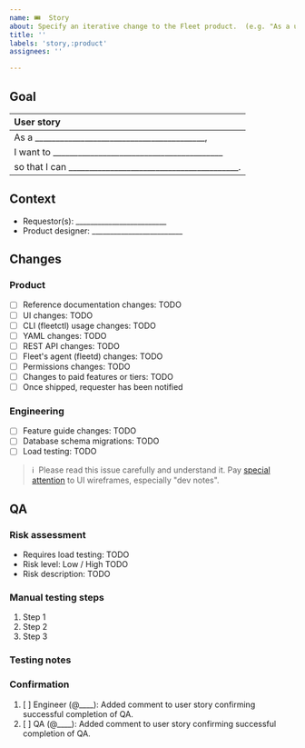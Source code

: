 ```yaml
---
name: 🎟  Story
about: Specify an iterative change to the Fleet product.  (e.g. "As a user, I want to sign in with SSO.")
title: ''
labels: 'story,:product'
assignees: ''

---
```


<!-- **This issue's remaining effort can be completed in ≤1 sprint.  It will be valuable even if nothing else ships.**
It is [planned and ready](https://fleetdm.com/handbook/company/development-groups#making-changes) to implement.  It is on the proper kanban board. -->


## Goal

| User story  |
|:---------------------------------------------------------------------------|
| As a _________________________________________,
| I want to _________________________________________
| so that I can _________________________________________.

## Context
- Requestor(s): _________________________ <!-- Who are the non-customer requestor(s) for this story, if any? Put their GitHub usernames here. They should be notified if the story gets de-prioritized. For customer requestors, use the `customer-xyz` label instead. -->
- Product designer: _________________________ <!-- Who is the product designer to contact if folks have questions about the UI, CLI, or API changes? -->
  
<!--
What else should contributors [keep in mind](https://fleetdm.com/handbook/company/development-groups#developing-from-wireframes) when working on this change?  (Optional.)
1. 
2. 
-->

## Changes

### Product
- [ ] Reference documentation changes: TODO <!-- Specify references documentation changes at fleetdm.com/docs -->
- [ ] UI changes: TODO <!-- Insert the link to the relevant Figma cover page. Remove this checkbox if there are no changes to the user interface. -->
- [ ] CLI (fleetctl) usage changes: TODO <!-- Insert the link to the relevant Figma cover page. Remove this checkbox if there are no changes to the CLI. -->
- [ ] YAML changes: TODO <!-- Specify changes as a PR to the YAML files doc page. Remove this checkbox if there are no changes necessary. -->
- [ ] REST API changes: TODO <!-- Specify changes as a PR to the REST API doc page. Remove this checkbox if there are no changes necessary. Move this item to the engineering list below if engineering will design the API changes. -->
- [ ] Fleet's agent (fleetd) changes: TODO <!-- Specify changes to fleetd. If the change requires a new Fleet (server) version, consider specifying to only enable this change in new Fleet versions. Remove this checkbox if there are no changes necessary. -->
- [ ] Permissions changes: TODO <!-- Specify changes as a PR to the Manage access doc page. If doc changes aren't necessary, explicitly mention no changes to the doc page. Remove this checkbox if there are no permissions changes. -->
- [ ] Changes to paid features or tiers: TODO  <!-- Specify changes as a draft PR to fleetdm.com/pricing (pricing-features-table.yml). Remove this checkbox and specify "Fleet Free" or "Fleet Premium" if there are no changes to the pricing page necessary. -->
- [ ] Once shipped, requester has been notified

### Engineering
- [ ] Feature guide changes: TODO <!-- Specify if a new feature guide is required at fleetdm.com/guides, or if a previous guide should be updated to reflect feature changes. -->
- [ ] Database schema migrations: TODO <!-- Specify what changes to the database schema are required. (This will be used to change migration scripts accordingly.) Remove this checkbox if there are no changes necessary. -->
- [ ] Load testing: TODO  <!-- List any required scalability testing to be conducted.  Remove this checkbox if there is no scalability testing required. -->

> ℹ️  Please read this issue carefully and understand it.  Pay [special attention](https://fleetdm.com/handbook/company/development-groups#developing-from-wireframes) to UI wireframes, especially "dev notes".

## QA

### Risk assessment

- Requires load testing: TODO <!-- User story has performance implications that require load testing. Otherwise, remove this item. -->
- Risk level: Low / High TODO <!-- Choose one. Consider: Does this change come with performance risks?  Any risk of accidental log spew? Any particular regressions to watch out for?  Any potential compatibility issues, even if it's not technically a breaking change? -->
- Risk description: TODO <!-- If the risk level is high, explain why. If low, remove. -->

### Manual testing steps
<!-- 
Add detailed manual testing steps for all affected user roles. 
-->

1. Step 1
2. Step 2
3. Step 3

<!-- Consider: Do the steps above apply to all global access roles, including admin, maintainer, observer, observer+, and GitOps?  Do the steps above apply to all team-level access roles?  If not, write the steps used to test each variation.
-->

### Testing notes
<!-- Any additional testing notes relevant to this story or tools required for testing. -->

### Confirmation
<!-- The engineer responsible for implementing this user story completes the test plan before moving to the "Ready for QA" column. -->

1. [ ] Engineer (@____): Added comment to user story confirming successful completion of QA.
2. [ ] QA (@____): Added comment to user story confirming successful completion of QA.
